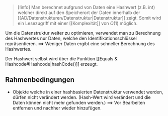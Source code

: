>[!info]
>Man berechnet aufgrund von Daten eine Hashwert (z.B. int) welcher direkt auf den Speicherort der Daten innerhalb der [[AD/Datenstrukturen/Datenstruktur|Datenstruktur]] zeigt. Somit wird ein Lesezugriff mit einer [[Komplexität]] von $O(1)$ möglich.

Um die Datenstruktur weiter zu optimieren, verwendet man zu Berechnung des Hashwertes nur Daten, welche den Identifikationsschlüssel repräsentieren. $\implies$ Weniger Daten ergibt eine schneller Berechnung des Hashwertes.


Der Hashwert selbst wird über die Funktion [[Equals & Hashcode#Hashcode|hashCode()]] erzeugt.


## Rahmenbedingungen
- Objekte welche in einer hashbasierten Datenstruktur verwendet werden, dürfen nicht verändert werden. (Hash-Wert wird verändert und die Daten können nicht mehr gefunden werden.) $\implies$ Vor Bearbeiten entfernen und nachher wieder hinzufügen.